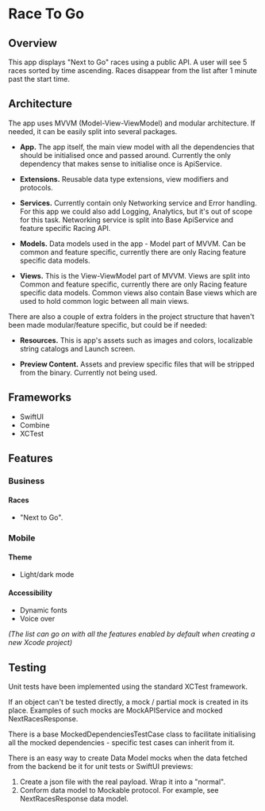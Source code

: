 # Race To Go

## Overview

This app displays "Next to Go" races using a public API.
A user will see 5 races sorted by time ascending. Races disappear from the list after 1 minute past the start time.

## Architecture

The app uses MVVM (Model-View-ViewModel) and modular architecture. If needed, it can be easily split into several packages.

- **App.** The app itself, the main view model with all the dependencies that should be initialised once and passed around. Currently the only dependency that makes sense to initialise once is ApiService.

- **Extensions.** Reusable data type extensions, view modifiers and protocols.

- **Services.** Currently contain only Networking service and Error handling. For this app we could also add Logging, Analytics, but it's out of scope for this task. Networking service is split into Base ApiService and feature specific Racing API.

- **Models.** Data models used in the app - Model part of MVVM. Can be common and feature specific, currently there are only Racing feature specific data models.

- **Views.** This is the View-ViewModel part of MVVM. Views are split into Common and feature specific, currently there are only Racing feature specific data models. Common views also contain Base views which are used to hold common logic between all main views.

There are also a couple of extra folders in the project structure that haven't been made modular/feature specific, but could be if needed:

- **Resources.** This is app's assets such as images and colors, localizable string catalogs and Launch screen.

- **Preview Content.** Assets and preview specific files that will be stripped from the binary. Currently not being used.

## Frameworks
- SwiftUI
- Combine
- XCTest

## Features

### Business
#### Races
- "Next to Go".

### Mobile

#### Theme
- Light/dark mode

#### Accessibility
- Dynamic fonts
- Voice over

*(The list can go on with all the features enabled by default when creating a new Xcode project)*

## Testing
Unit tests have been implemented using the standard XCTest framework.

If an object can't be tested directly, a mock / partial mock is created in its place. Examples of such mocks are MockAPIService and mocked NextRacesResponse.

There is a base MockedDependenciesTestCase class to facilitate initialising all the mocked dependencies - specific test cases can inherit from it.

There is an easy way to create Data Model mocks when the data fetched from the backend be it for unit tests or SwiftUI previews:
1. Create a json file with the real payload. Wrap it into a "normal".
2. Conform data model to Mockable protocol.
For example, see NextRacesResponse data model.
